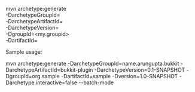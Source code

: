 mvn archetype:generate                                  \
  -DarchetypeGroupId=<archetype-groupId>                \
  -DarchetypeArtifactId=<archetype-artifactId>          \
  -DarchetypeVersion=<archetype-version>                \
  -DgroupId=<my.groupid>                                \
  -DartifactId=<my-artifactId>

Sample usage:

mvn archetype:generate -DarchetypeGroupId=name.arungupta.bukkit -DarchetypeArtifactId=bukkit-plugin -DarchetypeVersion=0.1-SNAPSHOT -DgroupId=org.sample -DartifactId=sample -Dversion=1.0-SNAPSHOT -Darchetype.interactive=false --batch-mode

